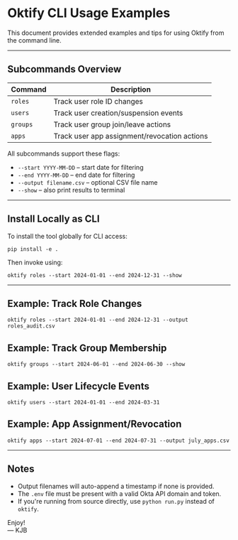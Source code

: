 # Oktify CLI Usage Examples

This document provides extended examples and tips for using Oktify from the command line.

---

## Subcommands Overview

| Command  | Description                                  |
|----------|----------------------------------------------|
| `roles`  | Track user role ID changes                   |
| `users`  | Track user creation/suspension events        |
| `groups` | Track user group join/leave actions          |
| `apps`   | Track user app assignment/revocation actions |

All subcommands support these flags:
- `--start YYYY-MM-DD` – start date for filtering
- `--end YYYY-MM-DD` – end date for filtering
- `--output filename.csv` – optional CSV file name
- `--show` – also print results to terminal

---

## Install Locally as CLI
To install the tool globally for CLI access:
```
pip install -e .
```
Then invoke using:
```
oktify roles --start 2024-01-01 --end 2024-12-31 --show
```

---

## Example: Track Role Changes
```
oktify roles --start 2024-01-01 --end 2024-12-31 --output roles_audit.csv
```

## Example: Track Group Membership
```
oktify groups --start 2024-06-01 --end 2024-06-30 --show
```

## Example: User Lifecycle Events
```
oktify users --start 2024-01-01 --end 2024-03-31
```

## Example: App Assignment/Revocation
```
oktify apps --start 2024-07-01 --end 2024-07-31 --output july_apps.csv
```

---

## Notes
- Output filenames will auto-append a timestamp if none is provided.
- The `.env` file must be present with a valid Okta API domain and token.
- If you're running from source directly, use `python run.py` instead of `oktify`.

Enjoy!  
— KJB